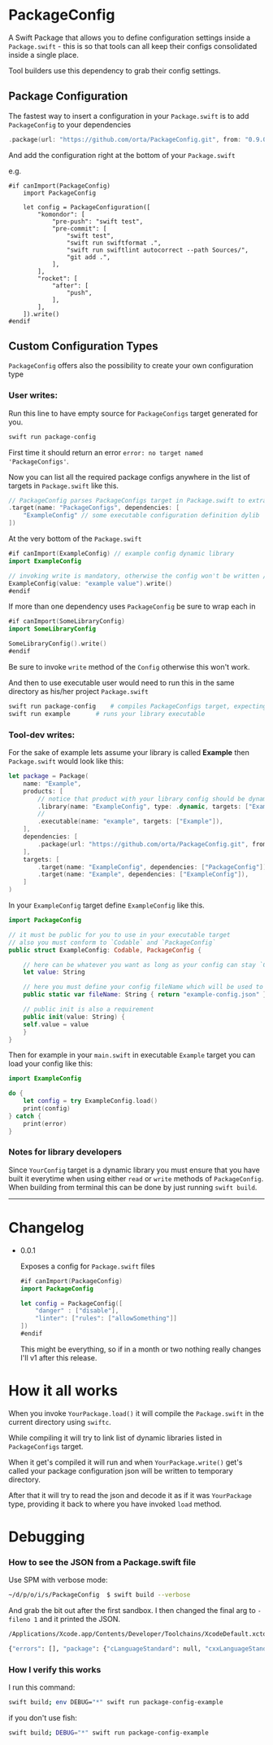 # PackageConfig

A Swift Package that allows you to define configuration settings inside a `Package.swift` - this is so that tools can all keep their configs consolidated inside a single place.

Tool builders use this dependency to grab their config settings.

## Package Configuration

The fastest way to insert a configuration in your `Package.swift` is to add `PackageConfig` to your dependencies

```swift
.package(url: "https://github.com/orta/PackageConfig.git", from: "0.9.0")
```

And add the configuration right at the bottom of your `Package.swift`

e.g.

```
#if canImport(PackageConfig)
    import PackageConfig

    let config = PackageConfiguration([
        "komondor": [
            "pre-push": "swift test",
            "pre-commit": [
                "swift test",
                "swift run swiftformat .",
                "swift run swiftlint autocorrect --path Sources/",
                "git add .",
            ],
        ],
        "rocket": [
            "after": [
            	"push",
            ],
        ],
    ]).write()
#endif
```

## Custom Configuration Types

`PackageConfig` offers also the possibility to create your own configuration type

### User writes:

Run this line to have empty source for `PackageConfigs` target generated for you.

```bash
swift run package-config
```

First time it should return an error `error: no target named 'PackageConfigs'`.

Now you can list all the required package configs anywhere in the list of targets in `Package.swift` like this.

```swift
// PackageConfig parses PackageConfigs target in Package.swift to extract list of dylibs to link when compiling Package.swift with configurations
.target(name: "PackageConfigs", dependencies: [
    "ExampleConfig" // some executable configuration definition dylib
])
```

At the very bottom of the `Package.swift`

```swift
#if canImport(ExampleConfig) // example config dynamic library
import ExampleConfig

// invoking write is mandatory, otherwise the config won't be written // thanks captain obvious
ExampleConfig(value: "example value").write()
#endif
```

If more than one dependency uses `PackageConfig` be sure to wrap each in 

```swift
#if canImport(SomeLibraryConfig)
import SomeLibraryConfig

SomeLibraryConfig().write()
#endif
```

Be sure to invoke `write` method of the `Config` otherwise this won't work.

And then to use executable user would need to run this in the same directory as his/her project `Package.swift`

```bash
swift run package-config	# compiles PackageConfigs target, expecting to find a dylib in `.build` directory for each of the listed libraries configs
swift run example		# runs your library executable
```

### Tool-dev writes:

For the sake of example lets assume your library is called **Example** then `Package.swift` would look like this:

```swift
let package = Package(
    name: "Example",
    products: [
        // notice that product with your library config should be dynamic library in order to produce dylib and allow PackageConfig to link it when building Package.swift
        .library(name: "ExampleConfig", type: .dynamic, targets: ["ExampleConfig"]),
        // 
        .executable(name: "example", targets: ["Example"]),
    ],
    dependencies: [
        .package(url: "https://github.com/orta/PackageConfig.git", from: "0.0.2"),
    ],
    targets: [
        .target(name: "ExampleConfig", dependencies: ["PackageConfig"]),
        .target(name: "Example", dependencies: ["ExampleConfig"]),
    ]
)
```

In your `ExampleConfig` target define `ExampleConfig` like this.

```swift
import PackageConfig

// it must be public for you to use in your executable target
// also you must conform to `Codable` and `PackageConfig`
public struct ExampleConfig: Codable, PackageConfig {

    // here can be whatever you want as long as your config can stay `Codable`
    let value: String

   	// here you must define your config fileName which will be used to write and read it to/from temporary directory
    public static var fileName: String { return "example-config.json" }

    // public init is also a requirement
    public init(value: String) {
	self.value = value
    }
}
```

Then for example in your `main.swift` in executable `Example` target you can load your config like this:

```swift
import ExampleConfig

do {
    let config = try ExampleConfig.load()
    print(config)
} catch {
    print(error)
}
```

### Notes for library developers

Since `YourConfig` target is a dynamic library you must ensure that you have built it everytime when using either `read` or `write`  methods of `PackageConfig`. When building from terminal this can be done by just running `swift build`.

----

# Changelog

- 0.0.1

  Exposes a config for `Package.swift` files

  ```swift
  #if canImport(PackageConfig)
  import PackageConfig

  let config = PackageConfig([
      "danger" : ["disable"],
      "linter": ["rules": ["allowSomething"]]
  ])
  #endif
  ```

  This might be everything, so if in a month or two nothing really changes
  I'll v1 after this release.

# How it all works

When you invoke `YourPackage.load()` it will compile the `Package.swift` in the current directory using `swiftc`.

While compiling it will try to link list of dynamic libraries listed in `PackageConfigs` target.

When it get's compiled it will run and when `YourPackage.write()` get's called your package configuration json will be written to temporary directory.

After that it will try to read the json and decode it as if it was `YourPackage` type, providing it back to where you have invoked `load` method.

# Debugging

### How to see the JSON from a Package.swift file

Use SPM with verbose mode:

```sh
~/d/p/o/i/s/PackageConfig  $ swift build --verbose
```

And grab the bit out after the first sandbox. I then changed the final arg to `-fileno 1` and it printed the JSON.

```sh
/Applications/Xcode.app/Contents/Developer/Toolchains/XcodeDefault.xctoolchain/usr/bin/swiftc --driver-mode=swift -L /Applications/Xcode.app/Contents/Developer/Toolchains/XcodeDefault.xctoolchain/usr/lib/swift/pm/4_2 -lPackageDescription -suppress-warnings -swift-version 4.2 -I /Applications/Xcode.app/Contents/Developer/Toolchains/XcodeDefault.xctoolchain/usr/lib/swift/pm/4_2 -target x86_64-apple-macosx10.10 -sdk /Applications/Xcode.app/Contents/Developer/Platforms/MacOSX.platform/Developer/SDKs/MacOSX10.14.sdk /Users/ortatherox/dev/projects/orta/ios/spm/PackageConfig/Package.swift -fileno 1

{"errors": [], "package": {"cLanguageStandard": null, "cxxLanguageStandard": null, "dependencies": [], "name": "PackageConfig", "products": [{"name": "PackageConfig", "product_type": "library", "targets": ["PackageConfig"], "type": null}], "targets": [{"dependencies": [], "exclude": [], "name": "PackageConfig", "path": null, "publicHeadersPath": null, "sources": null, "type": "regular"}, {"dependencies": [{"name": "PackageConfig", "type": "byname"}], "exclude": [], "name": "PackageConfigTests", "path": null, "publicHeadersPath": null, "sources": null, "type": "test"}]}}
```

### How I verify this works

I run this command:

```sh
swift build; env DEBUG="*" swift run package-config-example
```

if you don't use fish:

```sh
swift build; DEBUG="*" swift run package-config-example
```
